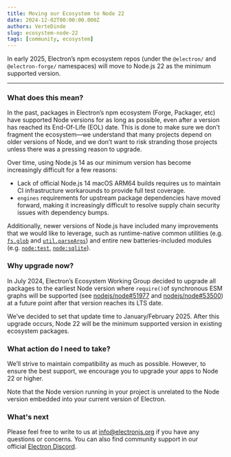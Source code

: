 ```yaml
---
title: Moving our Ecosystem to Node 22
date: 2024-12-02T00:00:00.000Z
authors: VerteDinde
slug: ecosystem-node-22
tags: [community, ecosystem]
---
```


In early 2025, Electron’s npm ecosystem repos (under the `@electron/` and `@electron-forge/` namespaces) will move to Node.js 22 as the minimum supported version.

---

### What does this mean?

In the past, packages in Electron’s npm ecosystem (Forge, Packager, etc) have supported Node versions for as long as possible, even after a version has reached its End-Of-Life (EOL) date. This is done to make sure we don’t fragment the ecosystem—we understand that many projects depend on older versions of Node, and we don’t want to risk stranding those projects unless there was a pressing reason to upgrade.

Over time, using Node.js 14 as our minimum version has become increasingly difficult for a few reasons:

- Lack of official Node.js 14 macOS ARM64 builds requires us to maintain CI infrastructure workarounds to provide full test coverage.
- `engines` requirements for upstream package dependencies have moved forward, making it increasingly difficult to resolve supply chain security issues with dependency bumps.

Additionally, newer versions of Node.js have included many improvements that we would like to leverage, such as runtime-native common utilities (e.g. [`fs.glob`](https://nodejs.org/api/fs.html#fsglobpattern-options-callback) and [`util.parseArgs`](https://nodejs.org/api/util.html#utilparseargsconfig)) and entire new batteries-included modules (e.g. [`node:test`](https://nodejs.org/api/test.html), [`node:sqlite`](https://nodejs.org/api/sqlite.html)).

### Why upgrade now?

In July 2024, Electron’s Ecosystem Working Group decided to upgrade all packages to the earliest Node version where `require()`of synchronous ESM graphs will be supported (see [nodejs/node#51977](https://github.com/nodejs/node/pull/51977) and [nodejs/node#53500](https://github.com/nodejs/node/pull/53500)) at a future point after that version reaches its LTS date.

We’ve decided to set that update time to January/February 2025. After this upgrade occurs, Node 22 will be the minimum supported version in existing ecosystem packages.

### What action do I need to take?

We’ll strive to maintain compatibility as much as possible. However, to ensure the best support, we encourage you to upgrade your apps to Node 22 or higher.

Note that the Node version running in your project is unrelated to the Node version embedded into your current version of Electron.

### What's next

Please feel free to write to us at [info@electronjs.org](mailto:info@electronjs.org) if you have any questions or concerns. You can also find community support in our official [Electron Discord](https://discord.gg/electronjs).
